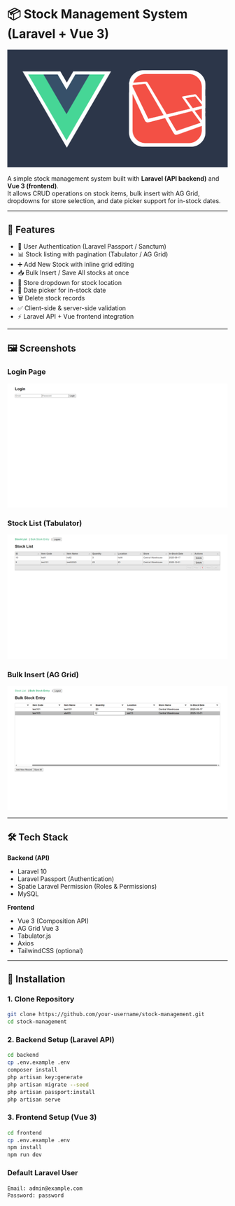 # 📦 Stock Management System (Laravel + Vue 3)

![Stock Management Banner](./assets/banner.png)

A simple stock management system built with **Laravel (API backend)** and **Vue 3 (frontend)**.  
It allows CRUD operations on stock items, bulk insert with AG Grid, dropdowns for store selection, and date picker support for in-stock dates.

---

## 🚀 Features

- 🔐 User Authentication (Laravel Passport / Sanctum)  
- 📊 Stock listing with pagination (Tabulator / AG Grid)  
- ➕ Add New Stock with inline grid editing  
- 📥 Bulk Insert / Save All stocks at once  
- 🏬 Store dropdown for stock location  
- 📅 Date picker for in-stock date  
- 🗑️ Delete stock records  
- ✅ Client-side & server-side validation  
- ⚡ Laravel API + Vue frontend integration  

---

## 🖼️ Screenshots

### Login Page
![Login](./assets/login.png)

### Stock List (Tabulator)
![Stock List](./assets/stock_list.png)

### Bulk Insert (AG Grid)
![Bulk Insert](./assets/bulk_insert.png)

---

## 🛠️ Tech Stack

**Backend (API)**  
- Laravel 10  
- Laravel Passport (Authentication)  
- Spatie Laravel Permission (Roles & Permissions)  
- MySQL  

**Frontend**  
- Vue 3 (Composition API)  
- AG Grid Vue 3  
- Tabulator.js  
- Axios  
- TailwindCSS (optional)  

---

## 🔧 Installation

### 1. Clone Repository
```bash
git clone https://github.com/your-username/stock-management.git
cd stock-management
```

### 2. Backend Setup (Laravel API)
```bash
cd backend
cp .env.example .env
composer install
php artisan key:generate
php artisan migrate --seed
php artisan passport:install
php artisan serve
```
### 3. Frontend Setup (Vue 3)
```bash
cd frontend
cp .env.example .env
npm install
npm run dev
```

### Default Laravel User
```bash
Email: admin@example.com  
Password: password 
```

